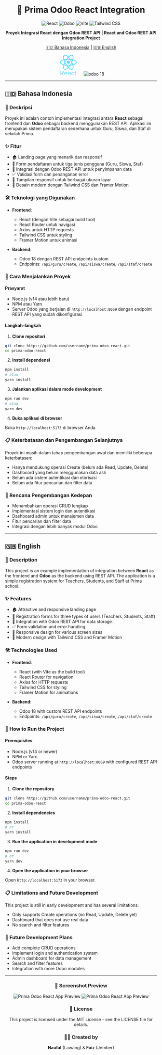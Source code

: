 <div align="center">

# 🚀 Prima Odoo React Integration

<img src="https://img.shields.io/badge/React-61DAFB?style=for-the-badge&logo=react&logoColor=black" alt="React"/> <img src="https://img.shields.io/badge/Odoo-714B67?style=for-the-badge&logo=odoo&logoColor=white" alt="Odoo"/> <img src="https://img.shields.io/badge/Vite-646CFF?style=for-the-badge&logo=vite&logoColor=white" alt="Vite"/> <img src="https://img.shields.io/badge/Tailwind_CSS-38B2AC?style=for-the-badge&logo=tailwind-css&logoColor=white" alt="Tailwind CSS"/>

**Proyek Integrasi React dengan Odoo REST API | React and Odoo REST API Integration Project**

[🇮🇩 Bahasa Indonesia](#bahasa-indonesia) | [🇬🇧 English](#english)

<img src="https://raw.githubusercontent.com/devicons/devicon/master/icons/react/react-original-wordmark.svg" alt="react" width="70" height="70"/>&nbsp;&nbsp;&nbsp;&nbsp;<img src="https://github.com/user-attachments/assets/8c01903a-f64c-4b40-85d1-e0a051edcf4b" alt="odoo 18" width="70" height="70"/>

</div>

---

## 🇮🇩 Bahasa Indonesia

### 📝 Deskripsi

Proyek ini adalah contoh implementasi integrasi antara **React** sebagai frontend dan **Odoo** sebagai backend menggunakan REST API. Aplikasi ini merupakan sistem pendaftaran sederhana untuk Guru, Siswa, dan Staf di sekolah Prima.

### ✨ Fitur

- 🏠 Landing page yang menarik dan responsif
- 📝 Form pendaftaran untuk tiga jenis pengguna (Guru, Siswa, Staf)
- 🔄 Integrasi dengan Odoo REST API untuk penyimpanan data
- ✅ Validasi form dan penanganan error
- 📱 Tampilan responsif untuk berbagai ukuran layar
- 🎨 Desain modern dengan Tailwind CSS dan Framer Motion

### 🛠️ Teknologi yang Digunakan

- **Frontend**:

  - React (dengan Vite sebagai build tool)
  - React Router untuk navigasi
  - Axios untuk HTTP requests
  - Tailwind CSS untuk styling
  - Framer Motion untuk animasi

- **Backend**:
  - Odoo 18 dengan REST API endpoints kustom
  - Endpoints: `/api/guru/create`, `/api/siswa/create`, `/api/staf/create`

### 🚀 Cara Menjalankan Proyek

#### Prasyarat

- Node.js (v14 atau lebih baru)
- NPM atau Yarn
- Server Odoo yang berjalan di `http://localhost:8069` dengan endpoint REST API yang sudah dikonfigurasi

#### Langkah-langkah

1. **Clone repositori**

```bash
git clone https://github.com/username/prima-odoo-react.git
cd prima-odoo-react
```

2. **Install dependensi**

```bash
npm install
# atau
yarn install
```

3. **Jalankan aplikasi dalam mode development**

```bash
npm run dev
# atau
yarn dev
```

4. **Buka aplikasi di browser**

Buka `http://localhost:5173` di browser Anda.

### 📋 Keterbatasan dan Pengembangan Selanjutnya

Proyek ini masih dalam tahap pengembangan awal dan memiliki beberapa keterbatasan:

- Hanya mendukung operasi Create (belum ada Read, Update, Delete)
- Dashboard yang belum menggunakan data asli
- Belum ada sistem autentikasi dan otorisasi
- Belum ada fitur pencarian dan filter data

### 🔮 Rencana Pengembangan Kedepan

- Menambahkan operasi CRUD lengkap
- Implementasi sistem login dan autentikasi
- Dashboard admin untuk manajemen data
- Fitur pencarian dan filter data
- Integrasi dengan lebih banyak modul Odoo

---

## 🇬🇧 English

### 📝 Description

This project is an example implementation of integration between **React** as the frontend and **Odoo** as the backend using REST API. The application is a simple registration system for Teachers, Students, and Staff at Prima school.

### ✨ Features

- 🏠 Attractive and responsive landing page
- 📝 Registration forms for three types of users (Teachers, Students, Staff)
- 🔄 Integration with Odoo REST API for data storage
- ✅ Form validation and error handling
- 📱 Responsive design for various screen sizes
- 🎨 Modern design with Tailwind CSS and Framer Motion

### 🛠️ Technologies Used

- **Frontend**:

  - React (with Vite as the build tool)
  - React Router for navigation
  - Axios for HTTP requests
  - Tailwind CSS for styling
  - Framer Motion for animations

- **Backend**:
  - Odoo 18 with custom REST API endpoints
  - Endpoints: `/api/guru/create`, `/api/siswa/create`, `/api/staf/create`

### 🚀 How to Run the Project

#### Prerequisites

- Node.js (v14 or newer)
- NPM or Yarn
- Odoo server running at `http://localhost:8069` with configured REST API endpoints

#### Steps

1. **Clone the repository**

```bash
git clone https://github.com/username/prima-odoo-react.git
cd prima-odoo-react
```

2. **Install dependencies**

```bash
npm install
# or
yarn install
```

3. **Run the application in development mode**

```bash
npm run dev
# or
yarn dev
```

4. **Open the application in your browser**

Open `http://localhost:5173` in your browser.

### 📋 Limitations and Future Development

This project is still in early development and has several limitations:

- Only supports Create operations (no Read, Update, Delete yet)
- Dashboard that does not use real data
- No search and filter features

### 🔮 Future Development Plans

- Add complete CRUD operations
- Implement login and authentication system
- Admin dashboard for data management
- Search and filter features
- Integration with more Odoo modules

---

<div align="center">

### 📸 Screenshot Preview

![Prima Odoo React App Preview](https://github.com/user-attachments/assets/313897cd-c927-4fcc-a9d3-d95211c2994d)
![Prima Odoo React App Preview](https://github.com/user-attachments/assets/3f2ecd7a-c128-4292-8256-88ac36245f28)

### 📄 License

This project is licensed under the MIT License - see the LICENSE file for details.

### 👨‍💻 Created by

**Naufal** (Lawang) & **Faiz** (Jember)

</div>
